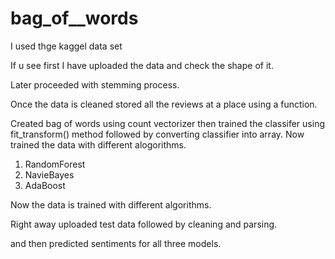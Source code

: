 # bag_of__words

I used thge kaggel data set

If u see first I have uploaded the data and check the shape of it.

Later proceeded with stemming process.



Once the data is cleaned stored all the reviews at a place using a function.

Created bag of words using count vectorizer then trained the classifer using fit_transform() method followed by converting classifier into array.
Now trained the data with different alogorithms.
1) RandomForest
2) NavieBayes
3) AdaBoost

Now the data is trained with different algorithms.

Right away uploaded test data followed by cleaning and parsing.

and then predicted sentiments for all three models.









